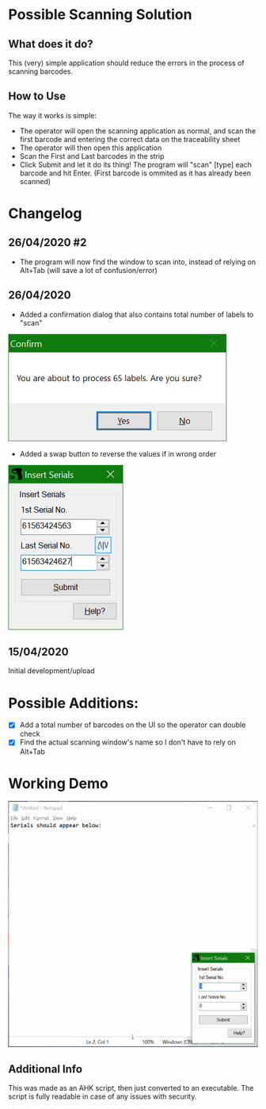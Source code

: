 # Possible Scanning Solution

## What does it do?
This (very) simple application should reduce the errors in the process of scanning barcodes. 

## How to Use
The way it works is simple:
* The operator will open the scanning application as normal, and scan the first barcode and entering the correct data on the traceability sheet
* The operator will then open this application
* Scan the First and Last barcodes in the strip
* Click Submit and let it do its thing! The program will "scan" [type] each barcode and hit Enter. (First barcode is ommited as it has already been scanned)

# Changelog

## 26/04/2020 #2
* The program will now find the window to scan into, instead of relying on Alt+Tab (will save a lot of confusion/error)

## 26/04/2020
* Added a confirmation dialog that also contains total number of labels to "scan"

![Confirm](UpdateConfirm.png)
* Added a swap button to reverse the values if in wrong order

![Interface](UpdateInterface.png)

## 15/04/2020
Initial development/upload


# Possible Additions:
- [x] Add a total number of barcodes on the UI so the operator can double check
- [x] Find the actual scanning window's name so I don't have to rely on Alt+Tab

# Working Demo
![AppDemo](Demo.gif)

## Additional Info
This was made as an AHK script, then just converted to an executable. The script is fully readable in case of any issues with security.
